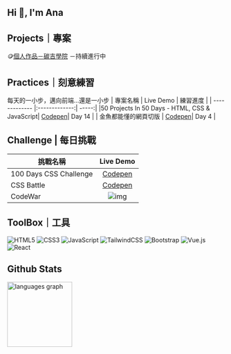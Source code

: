 
## Hi 👋, I'm Ana



## Projects｜專案
🪙<a href="#">個人作品－碳吉學院</a> －持續進行中


## Practices｜刻意練習
每天的一小步，邁向前端...還是一小步
| 專案名稱 | Live Demo | 練習進度 |
| ------------- |:-------------:| -----:|
|50 Projects In 50 Days - HTML, CSS & JavaScript| [Codepen](https://codepen.io/collection/WvBKG)| Day 14 |
| 金魚都能懂的網頁切版 | [Codepen](https://codepen.io/collection/aMrjzG)| Day 4 |


## Challenge | 每日挑戰
| 挑戰名稱 | Live Demo |
| ------------- |:-------------:|
| 100 Days CSS Challenge | [Codepen](https://codepen.io/collection/QWrBKW) |
| CSS Battle | [Codepen](https://codepen.io/collection/kNOjdw) |
| CodeWar | ![img](https://www.codewars.com/users/Ana000701/badges/large)  |


## ToolBox｜工具
![HTML5](https://img.shields.io/badge/html5-%23E34F26.svg?style=for-the-badge&logo=html5&logoColor=white)
![CSS3](https://img.shields.io/badge/css3-%231572B6.svg?style=for-the-badge&logo=css3&logoColor=white)
![JavaScript](https://img.shields.io/badge/javascript-%23323330.svg?style=for-the-badge&logo=javascript&logoColor=%23F7DF1E)
![TailwindCSS](https://img.shields.io/badge/tailwindcss-%2338B2AC.svg?style=for-the-badge&logo=tailwind-css&logoColor=white)
![Bootstrap](https://img.shields.io/badge/bootstrap-%238511FA.svg?style=for-the-badge&logo=bootstrap&logoColor=white)
![Vue.js](https://img.shields.io/badge/vuejs-%2335495e.svg?style=for-the-badge&logo=vuedotjs&logoColor=%234FC08D)
![React](https://img.shields.io/badge/react-%2320232a.svg?style=for-the-badge&logo=react&logoColor=%2361DAFB)

## Github Stats
<div align="left">
  <img src="https://github-readme-stats.vercel.app/api/top-langs?username=Ana000701&locale=en&hide_title=false&layout=compact&card_width=320&langs_count=5&theme=dracula&hide_border=false" height="150" alt="languages graph"  />
</div>

